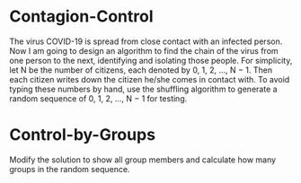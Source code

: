 # Contagion-Control 
The virus COVID-19 is spread from close contact with an infected person. Now I am going to design an algorithm to find the chain of the virus from one person to the next, identifying and isolating those people. For simplicity, let N be the number of citizens, each denoted by 0, 1, 2, ..., N − 1. Then each citizen writes down the citizen he/she comes in contact with. To avoid typing these numbers by hand, use the shuffling algorithm to generate a random sequence of 0, 1, 2, ..., N − 1 for testing. 


# Control-by-Groups
Modify the solution to show all group members and calculate how many groups in the random sequence. 
